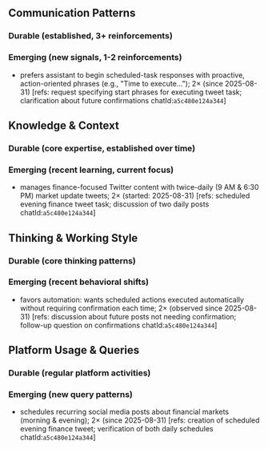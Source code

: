 ## Communication Patterns
### Durable (established, 3+ reinforcements)

### Emerging (new signals, 1-2 reinforcements)
- prefers assistant to begin scheduled-task responses with proactive, action-oriented phrases (e.g., "Time to execute..."); 2× (since 2025-08-31) [refs: request specifying start phrases for executing tweet task; clarification about future confirmations chatId:`a5c480e124a344`]

## Knowledge & Context
### Durable (core expertise, established over time)

### Emerging (recent learning, current focus)
- manages finance-focused Twitter content with twice-daily (9 AM & 6:30 PM) market update tweets; 2× (started: 2025-08-31) [refs: scheduled evening finance tweet task; discussion of two daily posts chatId:`a5c480e124a344`]

## Thinking & Working Style
### Durable (core thinking patterns)

### Emerging (recent behavioral shifts)
- favors automation: wants scheduled actions executed automatically without requiring confirmation each time; 2× (observed since 2025-08-31) [refs: discussion about future posts not needing confirmation; follow-up question on confirmations chatId:`a5c480e124a344`]

## Platform Usage & Queries
### Durable (regular platform activities)

### Emerging (new query patterns)
- schedules recurring social media posts about financial markets (morning & evening); 2× (since 2025-08-31) [refs: creation of scheduled evening finance tweet; verification of both daily schedules chatId:`a5c480e124a344`]